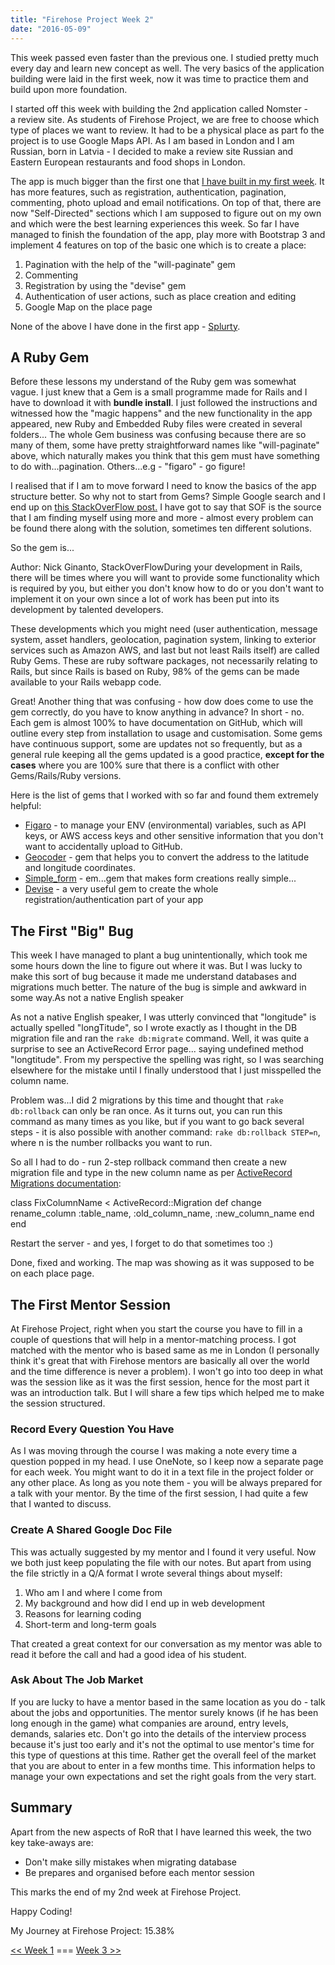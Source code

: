 ```yaml
---
title: "Firehose Project Week 2"
date: "2016-05-09"
---
```


This week passed even faster than the previous one. I studied pretty much every day and learn new concept as well. The very basics of the application building were laid in the first week, now it was time to practice them and build upon more foundation.

I started off this week with building the 2nd application called Nomster - a review site. As students of Firehose Project, we are free to choose which type of places we want to review. It had to be a physical place as part fo the project is to use Google Maps API. As I am based in London and I am Russian, born in Latvia - I decided to make a review site Russian and Eastern European restaurants and food shops in London.

The app is much bigger than the first one that [I have built in my first week](http://localhost/firehose-project-week-1/). It has more features, such as registration, authentication, pagination, commenting, photo upload and email notifications. On top of that, there are now "Self-Directed" sections which I am supposed to figure out on my own and which were the best learning experiences this week. So far I have managed to finish the foundation of the app, play more with Bootstrap 3 and implement 4 features on top of the basic one which is to create a place:

1. Pagination with the help of the "will-paginate" gem
2. Commenting
3. Registration by using the "devise" gem
4. Authentication of user actions, such as place creation and editing
5. Google Map on the place page

None of the above I have done in the first app - [Splurty](http://splurty-aleks-gorbenko.herokuapp.com/).

## A Ruby Gem

Before these lessons my understand of the Ruby gem was somewhat vague. I just knew that a Gem is a small programme made for Rails and I have to download it with **bundle install**. I just followed the instructions and witnessed how the "magic happens" and the new functionality in the app appeared, new Ruby and Embedded Ruby files were created in several folders... The whole Gem business was confusing because there are so many of them, some have pretty straightforward names like "will-paginate" above, which naturally makes you think that this gem must have something to do with...pagination. Others...e.g - "figaro" - go figure!

I realised that if I am to move forward I need to know the basics of the app structure better. So why not to start from Gems? Simple Google search and I end up on [this StackOverFlow post.](http://stackoverflow.com/questions/14072880/whats-the-use-of-gemfile-in-rails) I have got to say that SOF is the source that I am finding myself using more and more - almost every problem can be found there along with the solution, sometimes ten different solutions.

So the gem is...

Author: Nick Ginanto, StackOverFlowDuring your development in Rails, there will be times where you will want to provide some functionality which is required by you, but either you don't know how to do or you don't want to implement it on your own since a lot of work has been put into its development by talented developers.

These developments which you might need (user authentication, message system, asset handlers, geolocation, pagination system, linking to exterior services such as Amazon AWS, and last but not least Rails itself) are called Ruby Gems. These are ruby software packages, not necessarily relating to Rails, but since Rails is based on Ruby, 98% of the gems can be made available to your Rails webapp code.

Great! Another thing that was confusing - how dow does come to use the gem correctly, do you have to know anything in advance? In short - no. Each gem is almost 100% to have documentation on GitHub, which will outline every step from installation to usage and customisation. Some gems have continuous support, some are updates not so frequently, but as a general rule keeping all the gems updated is a good practice, **except for the cases** where you are 100% sure that there is a conflict with other Gems/Rails/Ruby versions.

Here is the list of gems that I worked with so far and found them extremely helpful:

- [Figaro](https://github.com/laserlemon/figaro) - to manage your ENV (environmental) variables, such as API keys, or AWS access keys and other sensitive information that you don't want to accidentally upload to GitHub.
- [Geocoder](https://github.com/alexreisner/geocoder) - gem that helps you to convert the address to the latitude and longitude coordinates.
- [Simple_form](https://github.com/plataformatec/simple_form) - em...gem that makes form creations really simple...
- [Devise](https://github.com/plataformatec/devise) - a very useful gem to create the whole registration/authentication part of your app

## The First "Big" Bug

This week I have managed to plant a bug unintentionally, which took me some hours down the line to figure out where it was. But I was lucky to make this sort of bug because it made me understand databases and migrations much better. The nature of the bug is simple and awkward in some way.As not a native English speaker

As not a native English speaker, I was utterly convinced that "longitude" is actually spelled "longTitude", so I wrote exactly as I thought in the DB migration file and ran the `rake db:migrate` command. Well, it was quite a surprise to see an ActiveRecord Error page... saying undefined method "longtitude". From my perspective the spelling was right, so I was searching elsewhere for the mistake until I finally understood that I just misspelled the column name.

Problem was...I did 2 migrations by this time and thought that `rake db:rollback` can only be ran once. As it turns out, you can run this command as many times as you like, but if you want to go back several steps - it is also possible with another command: `rake db:rollback STEP=n`, where n is the number rollbacks you want to run.

So all I had to do - run 2-step rollback command then create a new migration file and type in the new column name as per [ActiveRecord Migrations documentation](http://guides.rubyonrails.org/active_record_migrations.html#using-the-change-method):

class FixColumnName < ActiveRecord::Migration
  def change
      rename_column :table_name, :old_column_name, :new_column_name
  end
end

Restart the server - and yes, I forget to do that sometimes too :)

Done, fixed and working. The map was showing as it was supposed to be on each place page.

## The First Mentor Session

At Firehose Project, right when you start the course you have to fill in a couple of questions that will help in a mentor-matching process. I got matched with the mentor who is based same as me in London (I personally think it's great that with Firehose mentors are basically all over the world and the time difference is never a problem). I won't go into too deep in what was the session like as it was the first session, hence for the most part it was an introduction talk. But I will share a few tips which helped me to make the session structured.

### Record Every Question You Have

As I was moving through the course I was making a note every time a question popped in my head. I use OneNote, so I keep now a separate page for each week. You might want to do it in a text file in the project folder or any other place. As long as you note them - you will be always prepared for a talk with your mentor. By the time of the first session, I had quite a few that I wanted to discuss.

### Create A Shared Google Doc File

This was actually suggested by my mentor and I found it very useful. Now we both just keep populating the file with our notes. But apart from using the file strictly in a Q/A format I wrote several things about myself:

1. Who am I and where I come from
2. My background and how did I end up in web development
3. Reasons for learning coding
4. Short-term and long-term goals

That created a great context for our conversation as my mentor was able to read it before the call and had a good idea of his student.

### Ask About The Job Market

If you are lucky to have a mentor based in the same location as you do - talk about the jobs and opportunities. The mentor surely knows (if he has been long enough in the game) what companies are around, entry levels, demands, salaries etc. Don't go into the details of the interview process because it's just too early and it's not the optimal to use mentor's time for this type of questions at this time. Rather get the overall feel of the market that you are about to enter in a few months time. This information helps to manage your own expectations and set the right goals from the very start.

## Summary

Apart from the new aspects of RoR that I have learned this week, the two key take-aways are:

- Don't make silly mistakes when migrating database
- Be prepares and organised before each mentor session

This marks the end of my 2nd week at Firehose Project.

Happy Coding!

My Journey at Firehose Project: 15.38%

[<< Week 1](http://localhost/firehose-project-week-1/) === [Week 3 >>](http://localhost/firehose-project-week-3/)
